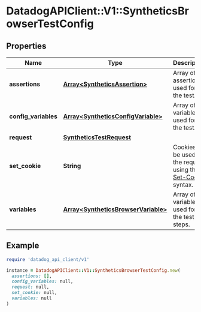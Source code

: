 # DatadogAPIClient::V1::SyntheticsBrowserTestConfig

## Properties

| Name | Type | Description | Notes |
| ---- | ---- | ----------- | ----- |
| **assertions** | [**Array&lt;SyntheticsAssertion&gt;**](SyntheticsAssertion.md) | Array of assertions used for the test. |  |
| **config_variables** | [**Array&lt;SyntheticsConfigVariable&gt;**](SyntheticsConfigVariable.md) | Array of variables used for the test. | [optional] |
| **request** | [**SyntheticsTestRequest**](SyntheticsTestRequest.md) |  |  |
| **set_cookie** | **String** | Cookies to be used for the request, using the [Set-Cookie](https://developer.mozilla.org/en-US/docs/Web/HTTP/Headers/Set-Cookie) syntax. | [optional] |
| **variables** | [**Array&lt;SyntheticsBrowserVariable&gt;**](SyntheticsBrowserVariable.md) | Array of variables used for the test steps. | [optional] |

## Example

```ruby
require 'datadog_api_client/v1'

instance = DatadogAPIClient::V1::SyntheticsBrowserTestConfig.new(
  assertions: [],
  config_variables: null,
  request: null,
  set_cookie: null,
  variables: null
)
```

